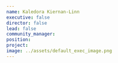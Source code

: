 ```yaml
---
name: Kaledora Kiernan-Linn
executive: false
director: false
lead: false
community_manager:   
position:  
project:  
image: ../assets/default_exec_image.png
---
```

